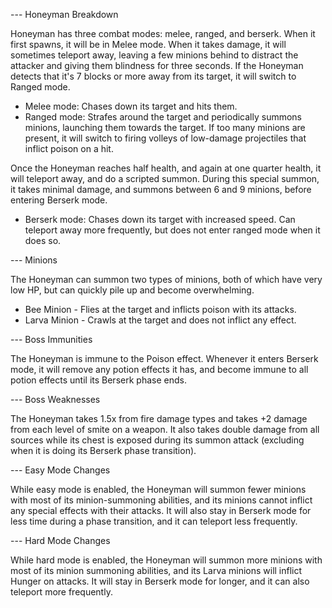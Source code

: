 --- Honeyman Breakdown 

Honeyman has three combat modes: melee, ranged, and berserk. When it first spawns, it will be in Melee mode. When it takes damage, it will sometimes teleport away, leaving a few minions behind to distract the attacker and giving them blindness for three seconds. If the Honeyman detects that it's 7 blocks or more away from its target, it will switch to Ranged mode.

* Melee mode: Chases down its target and hits them.
* Ranged mode: Strafes around the target and periodically summons minions, launching them towards the target. If too many minions are present, it will switch to firing volleys of low-damage projectiles that inflict poison on a hit.

Once the Honeyman reaches half health, and again at one quarter health, it will teleport away, and do a scripted summon. During this special summon, it takes minimal damage, and summons between 6 and 9 minions, before entering Berserk mode.

* Berserk mode: Chases down its target with increased speed. Can teleport away more frequently, but does not enter ranged mode when it does so.


--- Minions

The Honeyman can summon two types of minions, both of which have very low HP, but can quickly pile up and become overwhelming.

* Bee Minion - Flies at the target and inflicts poison with its attacks.
* Larva Minion - Crawls at the target and does not inflict any effect.


--- Boss Immunities

The Honeyman is immune to the Poison effect. Whenever it enters Berserk mode, it will remove any potion effects it has, and become immune to all potion effects until its Berserk phase ends.

--- Boss Weaknesses

The Honeyman takes 1.5x from fire damage types and takes +2 damage from each level of smite on a weapon. It also takes double damage from all sources while its chest is exposed during its summon attack (excluding when it is doing its Berserk phase transition).


--- Easy Mode Changes 

While easy mode is enabled, the Honeyman will summon fewer minions with most of its minion-summoning abilities, and its minions cannot inflict any special effects with their attacks. It will also stay in Berserk mode for less time during a phase transition, and it can teleport less frequently.

--- Hard Mode Changes

While hard mode is enabled, the Honeyman will summon more minions with most of its minion summoning abilities, and its Larva minions will inflict Hunger on attacks. It will stay in Berserk mode for longer, and it can also teleport more frequently.
